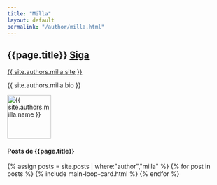 ```yaml
---
title: "Milla"
layout: default
permalink: "/author/milla.html"
---
```

<div class="container">
<div class="row justify-content-center">
    <div class="col-md-8">        
        <div class="row align-items-center mb-5">
            <div class="col-md-9">
                <h2 class="font-weight-bold">{{page.title}} <span class="small btn btn-outline-success btn-sm btn-round"><a href="{{ site.authors.milla.twitter }}">Siga</a></span></h2>
                <p><a href="{{ site.authors.milla.site }}">{{ site.authors.milla.site }}</a></p>
                <p class="excerpt">{{ site.authors.milla.bio }}</p>
            </div>
            <div class="col-md-3 text-right">
                <img alt="{{ site.authors.milla.name }}" src="{{site.baseurl}}/{{ site.authors.milla.avatar }}" class="rounded-circle" height="100" width="100">
            </div>
        </div>
        <h4 class="font-weight-bold spanborder"><span>Posts de {{page.title}}</span></h4>
            {% assign posts = site.posts | where:"author","milla" %}
            {% for post in posts %}
            {% include main-loop-card.html %}
            {% endfor %}
    </div>
</div>
</div>